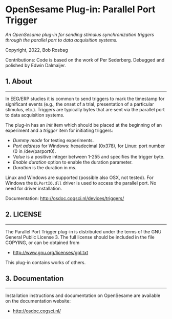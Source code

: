 OpenSesame Plug-in: Parallel Port Trigger
==========

*An OpenSesame plug-in for sending stimulus synchronization triggers through the parallel port to data acquisition systems.*  

Copyright, 2022, Bob Rosbag  

Contributions: Code is based on the work of Per Sederberg. Debugged and polished by Edwin Dalmaijer.


## 1. About
--------

In EEG/ERP studies it is common to send triggers to mark the timestamp for significant events (e.g., the onset of a trial, presentation of a particular stimulus, etc.). Triggers are typically bytes that are sent via the parallel port to data acquisition systems.

The plug-in has an *init* item which should be placed at the beginning of an experiment and a *trigger* item for initiating triggers:

- *Dummy mode* for testing experiments.
- *Port address* for Windows: hexadecimal (0x378), for Linux: port number (0 in /dev/parport0).
- *Value* is a positive integer between 1-255 and specifies the trigger byte.
- *Enable duration* option to enable the duration parameter.
- *Duration* is the duration in ms.



Linux and Windows are supported (possible also OSX, not tested). For Windows the `DLPortIO.dll` driver is used to access the parallel port. No need for driver installation.


Documentation: <http://osdoc.cogsci.nl/devices/triggers/>


## 2. LICENSE
----------

The Parallel Port Trigger plug-in is distributed under the terms of the GNU General Public License 3.
The full license should be included in the file COPYING, or can be obtained from

- <http://www.gnu.org/licenses/gpl.txt>

This plug-in contains works of others.


## 3. Documentation
----------------

Installation instructions and documentation on OpenSesame are available on the documentation website:

- <http://osdoc.cogsci.nl/>
